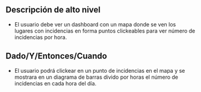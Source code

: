 ## Descripción de alto nivel

* El usuario debe ver un dashboard con un mapa donde se ven los lugares con incidencias en forma puntos clickeables para ver número de incidencias por hora.

## Dado/Y/Entonces/Cuando

* El usuario podrá clickear en un punto de incidencias en el mapa y se mostrara en un diagrama de barras divido por horas el número de incidencias en cada hora del día.
